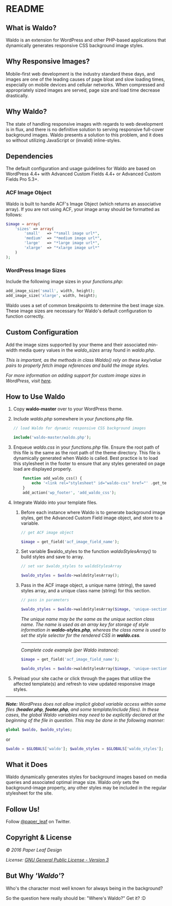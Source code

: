 # README #

## What is Waldo? ##
Waldo is an extension for WordPress and other PHP-based applications that dynamically generates responsive CSS background image styles.

## Why Responsive Images? ##
Mobile-first web development is the industry standard these days, and images are one of the leading causes of page bloat and slow loading times, especially on mobile devices and cellular networks. When compressed and appropriately sized images are served, page size and load time decrease drastically.

## Why Waldo? ##
The state of handling responsive images with regards to web development is in flux, and there is no definitive solution to serving responsive full-cover background images. Waldo presents a solution to this problem, and it does so without utilizing JavaScript or (invalid) inline-styles.

## Dependencies ##
The default configuration and usage guidelines for Waldo are based on WordPress 4.4+ with Advanced Custom Fields 4.4+ or Advanced Custom Fields Pro 5.3+.

### ACF Image Object ###
Waldo is built to handle ACF's Image Object (which returns an associative array). If you are not using ACF, your image array should be formatted as follows:
```php
$image = array(
    'sizes' => array(
        'small'   => "*small image url*",
        'medium'  => "*medium image url*",
        'large'   => "*large image url*",
        'xlarge'  => "*xlarge image url*"
    )
);
```

### WordPress Image Sizes ###

Include the following image sizes in your *functions.php*:
```php
add_image_size('small', width, height);
add_image_size('xlarge', width, height);
```
Waldo uses a set of common breakpoints to determine the best image size. These image sizes are necessary for Waldo's default configuration to function correctly.

## Custom Configuration ##
Add the image sizes supported by your theme and their associated min-width media query values in the *waldo\_sizes* array found in *waldo.php*.

*This is important, as the methods in class Waldo() rely on these key/value pairs to properly fetch image references and build the image styles.*

*For more information on adding support for custom image sizes in WordPress, visit [here](https://developer.wordpress.org/reference/functions/add_image_size/).*

## How to Use Waldo ##
1. Copy **waldo-master** over to your WordPress theme.
2. Include *waldo.php* somewhere in your *functions.php* file.

    ```php
    // load Waldo for dynamic responsive CSS background images

    include('waldo-master/waldo.php');
    ```

3. Enqueue *waldo.css* in your *functions.php* file. Ensure the root path of this file is the same as the root path of the theme directory. This file is dynamically generated when Waldo is called. Best practice is to load this stylesheet in the footer to ensure that any styles generated on page load are displayed properly.

    ```php
        function add_waldo_css() {
            echo '<link rel="stylesheet" id="waldo-css" href="' .get_template_directory_uri() .'/waldo.css">';
        }
        add_action('wp_footer', 'add_waldo_css');
    ```

4. Integrate Waldo into your template files.
    1. Before each instance where Waldo is to generate background image styles, get the Advanced Custom Field image object, and store to a variable.

        ```php
        // get ACF image object

        $image = get_field('acf_image_field_name');
        ```

    2. Set variable $waldo_styles to the function *waldoStylesArray()* to build styles and save to array.

        ```php
        // set var $waldo_styles to waldoStylesArray

        $waldo_styles = $waldo->waldoStylesArray();
        ```

    3. Pass in the ACF image object, a unique name (string), the saved styles array, and a unique class name (string) for this section.

        ```php
        // pass in parameters

        $waldo_styles = $waldo->waldoStylesArray($image, 'unique-section-name', $waldo_styles, 'unique-section-class-name');
        ```

        *The unique name may be the same as the unique section class name. The name is used as an array key for storage of style information in __waldo-styles.php__, whereas the class name is used to set the style selector for the rendered CSS in __waldo.css__.*

        ---
        *Complete code example (per Waldo instance):*

        ```php
        $image = get_field('acf_image_field_name');

        $waldo_styles = $waldo->waldoStylesArray($image, 'unique-section-name', $waldo_styles, 'unique-section-class-name');
        ```

5. Preload your site cache or click through the pages that utilize the affected template(s) and refresh to view updated responsive image styles.

-----
*__Note:__ WordPress does not allow implicit global variable access within some files (__header.php__, __footer.php__, and some template/include files). In these cases, the global Waldo variables may need to be explicitly declared at the beginning of the file in question. This may be done in the following manner:*

```php
global $waldo, $waldo_styles;
```

or

```php
$waldo = $GLOBALS['waldo']; $waldo_styles = $GLOBALS['waldo_styles'];
```


## What it Does ##
Waldo dynamically generates styles for background images based on media queries and associated optimal image size. Waldo *only* sets the background-image property, any other styles may be included in the regular stylesheet for the site.

## Follow Us! ##
Follow [@paper_leaf](https://twitter.com/paper_leaf) on Twitter.

## Copyright & License ##
*© 2016 Paper Leaf Design*

*License: [GNU General Public License - Version 3](https://github.com/paper-leaf/waldo/blob/master/LICENSE.txt)*

## But Why *'Waldo'*? ##
Who's the character most well known for always being in the background?

So the question here really should be: "Where's Waldo?" Get it? :D
